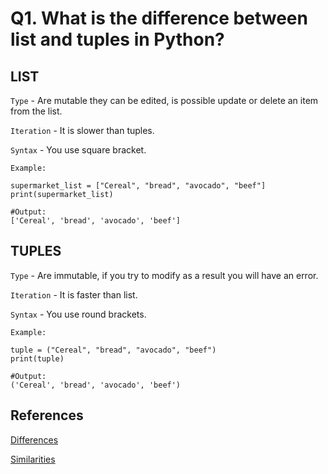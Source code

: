 # Q1. What is the difference between list and tuples in Python?

## LIST

`Type` - Are mutable they can be edited, is possible update or delete an item from the list.

`Iteration` - It is slower than tuples.

`Syntax` - You use square bracket.

`Example:`

```python3
supermarket_list = ["Cereal", "bread", "avocado", "beef"]
print(supermarket_list)

#Output:
['Cereal', 'bread', 'avocado', 'beef']
```

## TUPLES

`Type` - Are immutable, if you try to modify as a result you will have an error.

`Iteration` - It is faster than list.

`Syntax` - You use round brackets.

`Example:`
  
```python3
tuple = ("Cereal", "bread", "avocado", "beef")
print(tuple)

#Output:
('Cereal', 'bread', 'avocado', 'beef')
```

## References

[Differences](https://www.tutorialspoint.com/difference-between-list-and-tuples-in-python)

[Similarities](https://www.tutorialspoint.com/What-are-the-differences-and-similarities-between-tuples-and-lists-in-Python)
